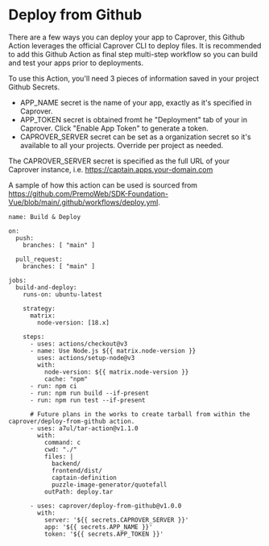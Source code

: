 # Deploy from Github

There are a few ways you can deploy your app to Caprover, this Github Action leverages the official Caprover CLI to deploy files. It is recommended to add this Github Action as final step multi-step workflow so you can build and test your apps prior to deployments.

To use this Action, you'll need 3 pieces of information saved in your project Github Secrets.

- APP_NAME secret is the name of your app, exactly as it's specified in Caprover.
- APP_TOKEN secret is obtained fromt he "Deployment" tab of your in Caprover. Click "Enable App Token" to generate a token.
- CAPROVER_SERVER secret can be set as a organization secret so it's available to all your projects. Override per project as needed.

The CAPROVER_SERVER secret is specified as the full URL of your Caprover instance, i.e. https://captain.apps.your-domain.com

A sample of how this action can be used is sourced from https://github.com/PremoWeb/SDK-Foundation-Vue/blob/main/.github/workflows/deploy.yml.

```
name: Build & Deploy

on:
  push:
    branches: [ "main" ]

  pull_request:
    branches: [ "main" ]

jobs:
  build-and-deploy:
    runs-on: ubuntu-latest

    strategy:
      matrix:
        node-version: [18.x]

    steps:
      - uses: actions/checkout@v3
      - name: Use Node.js ${{ matrix.node-version }}
        uses: actions/setup-node@v3
        with:
          node-version: ${{ matrix.node-version }}
          cache: "npm"
      - run: npm ci
      - run: npm run build --if-present
      - run: npm run test --if-present

      # Future plans in the works to create tarball from within the caprover/deploy-from-github action.
      - uses: a7ul/tar-action@v1.1.0
        with:
          command: c
          cwd: "./"
          files: |
            backend/
            frontend/dist/
            captain-definition
            puzzle-image-generator/quotefall
          outPath: deploy.tar

      - uses: caprover/deploy-from-github@v1.0.0
        with:
          server: '${{ secrets.CAPROVER_SERVER }}'
          app: '${{ secrets.APP_NAME }}'
          token: '${{ secrets.APP_TOKEN }}'

```